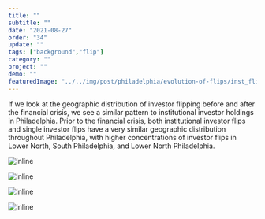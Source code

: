```yaml
---
title: "" 
subtitle: ""
date: "2021-08-27"
order: "34"
update: ""
tags: ["background","flip"]
category: ""
project: ""
demo: ""
featuredImage: "../../img/post/philadelphia/evolution-of-flips/inst_flips_morans_05_06.png"
---
```


If we look at the geographic distribution of investor flipping before and after the financial crisis, we see a similar pattern to institutional investor holdings in Philadelphia. Prior to the financial crisis, both institutional investor flips and single investor flips have a very similar geographic distribution throughout Philadelphia, with higher concentrations of investor flips in Lower North, South Philadelphia, and Lower North Philadelphia.

![inline]("/../../img/post/philadelphia/evolution-of-flips/inst_flips_morans_05_06.png")

![inline]("/../../img/post/philadelphia/evolution-of-flips/inst_flips_philadelphia_morans_legend.png")

![inline]("/../../img/post/philadelphia/evolution-of-flips/non_inst_flips_morans_05_06.png")

![inline]("/../../img/post/philadelphia/evolution-of-flips/non_inst_flips_philadelphia_morans_legend.png")

